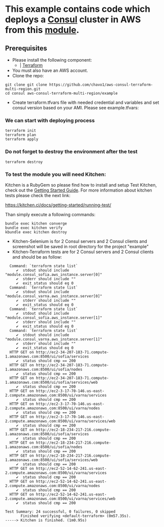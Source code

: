 # This example contains code which deploys a [Consul](https://www.consul.io/) cluster in AWS from this [module](https://github.com/chavo1/aws-consul-terraform-multi-region).

## Prerequisites
- Please install the following component:
  - | [Terraform](https://www.terraform.io/)
- You must also have an AWS account. 
- Clone the repo:
```
git clone git clone https://github.com/chavo1/aws-consul-terraform-multi-region.git
cd consul aws-consul-terraform-multi-region/example
```
- Create terraform.tfvars file with needed credential and variables and set consul version based on your AMI. Please see example.tfvars:

### We can start with deploying process
```
terraform init
terraform plan
terraform apply
```
### Do not forget to destroy the environment after the test
```
terraform destroy
```

### To test the module you will need Kitchen:

Kitchen is a RubyGem so please find how to install and setup Test Kitchen, check out the [Getting Started Guide](http://kitchen.ci/docs/getting-started/).
For more information about kitchen tests please check the next link:

https://kitchen.ci/docs/getting-started/running-test/

Than simply execute a following commands:
```
bundle exec kitchen converge
bundle exec kitchen verify
kbundle exec kitchen destroy
```
- Kitchen-Selenium is for 2 Consul servers and 2 Consul clients and screenshot will be saved in root directory for the project "example"
- Kitchen-Terraform tests are for 2 Consul servers and 2 Consul clients and should be as follow:
```
  Command: `terraform state list`
     ✔  stdout should include "module.consul_sofia.aws_instance.server[0]"
     ✔  stderr should include ""
     ✔  exit_status should eq 0
  Command: `terraform state list`
     ✔  stdout should include "module.consul_varna.aws_instance.server[0]"
     ✔  stderr should include ""
     ✔  exit_status should eq 0
  Command: `terraform state list`
     ✔  stdout should include "module.consul_sofia.aws_instance.server[1]"
     ✔  stderr should include ""
     ✔  exit_status should eq 0
  Command: `terraform state list`
     ✔  stdout should include "module.consul_varna.aws_instance.server[1]"
     ✔  stderr should include ""
     ✔  exit_status should eq 0
  HTTP GET on http://ec2-34-207-183-71.compute-1.amazonaws.com:8500/ui/sofia/services
     ✔  status should cmp == 200
  HTTP GET on http://ec2-34-207-183-71.compute-1.amazonaws.com:8500/ui/sofia/nodes
     ✔  status should cmp == 200
  HTTP GET on http://ec2-34-207-183-71.compute-1.amazonaws.com:8500/ui/sofia/services/web
     ✔  status should cmp == 200
  HTTP GET on http://ec2-3-17-70-146.us-east-2.compute.amazonaws.com:8500/ui/varna/services
     ✔  status should cmp == 200
  HTTP GET on http://ec2-3-17-70-146.us-east-2.compute.amazonaws.com:8500/ui/varna/nodes
     ✔  status should cmp == 200
  HTTP GET on http://ec2-3-17-70-146.us-east-2.compute.amazonaws.com:8500/ui/varna/services/web
     ✔  status should cmp == 200
  HTTP GET on http://ec2-18-234-217-216.compute-1.amazonaws.com:8500/ui/sofia/services
     ✔  status should cmp == 200
  HTTP GET on http://ec2-18-234-217-216.compute-1.amazonaws.com:8500/ui/sofia/nodes
     ✔  status should cmp == 200
  HTTP GET on http://ec2-18-234-217-216.compute-1.amazonaws.com:8500/ui/sofia/services/web
     ✔  status should cmp == 200
  HTTP GET on http://ec2-52-14-62-241.us-east-2.compute.amazonaws.com:8500/ui/varna/services
     ✔  status should cmp == 200
  HTTP GET on http://ec2-52-14-62-241.us-east-2.compute.amazonaws.com:8500/ui/varna/nodes
     ✔  status should cmp == 200
  HTTP GET on http://ec2-52-14-62-241.us-east-2.compute.amazonaws.com:8500/ui/varna/services/web
     ✔  status should cmp == 200

Test Summary: 24 successful, 0 failures, 0 skipped
       Finished verifying <default-terraform> (0m57.35s).
-----> Kitchen is finished. (1m0.95s)
```
